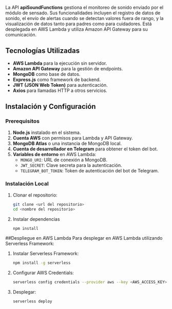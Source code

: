 La API **apiSoundFunctions** gestiona el monitoreo de sonido enviado por el módulo de sensado. Sus funcionalidades incluyen el registro de datos de sonido, el envío de alertas cuando se detectan valores fuera de rango, y la visualización de datos tanto para padres como para cuidadores. Está desplegada en AWS Lambda y utiliza Amazon API Gateway para su comunicación.

## Tecnologías Utilizadas
- **AWS Lambda** para la ejecución sin servidor.
- **Amazon API Gateway** para la gestión de endpoints.
- **MongoDB** como base de datos.
- **Express.js** como framework de backend.
- **JWT (JSON Web Token)** para autenticación.
- **Axios** para llamadas HTTP a otros servicios.

## Instalación y Configuración

### Prerequisitos
1. **Node.js** instalado en el sistema.
2. **Cuenta AWS** con permisos para Lambda y API Gateway.
3. **MongoDB Atlas** o una instancia de MongoDB local.
4. **Cuenta de desarrollador en Telegram** para obtener el token del bot.
5. **Variables de entorno** en AWS Lambda:
   - `MONGO_URI`: URL de conexión a MongoDB.
   - `JWT_SECRET`: Clave secreta para la autenticación.
   - `TELEGRAM_BOT_TOKEN`: Token de autenticación del bot de Telegram.

### Instalación Local
1. Clonar el repositorio:
   ```sh
   git clone <url del repositorio>
   cd <nombre del repositorio>
   ```
2. Instalar dependencias
    ```sh
    npm install
    ```
##Despliegue en AWS Lambda
Para desplegar en AWS Lambda utilizando Serverless Framework:

1. Instalar Serverless Framework:
    ```sh
    npm install -g serverless
    ```
2. Configurar AWS Credentials:
    ```sh
    serverless config credentials --provider aws --key <AWS_ACCESS_KEY> --secret <AWS_SECRET_KEY>
    ```
3. Desplegar: 
    ```sh
    serverless deploy
    ```
